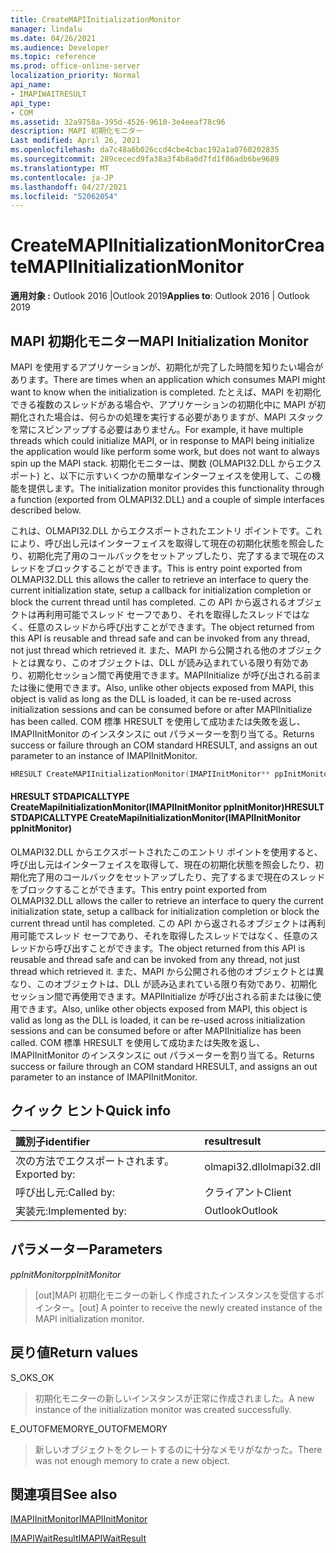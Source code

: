 ```yaml
---
title: CreateMAPIInitializationMonitor
manager: lindalu
ms.date: 04/26/2021
ms.audience: Developer
ms.topic: reference
ms.prod: office-online-server
localization_priority: Normal
api_name:
- IMAPIWAITRESULT
api_type:
- COM
ms.assetid: 32a9758a-395d-4526-9610-3e4eeaf78c96
description: MAPI 初期化モニター
Last modified: April 26, 2021
ms.openlocfilehash: da7c48a6b026ccd4cbe4cbac192a1a0760202835
ms.sourcegitcommit: 289cececd9fa38a3f4b8a0d7fd1f86adb6be9689
ms.translationtype: MT
ms.contentlocale: ja-JP
ms.lasthandoff: 04/27/2021
ms.locfileid: "52062054"
---
```

# <a name="createmapiinitializationmonitor"></a><span data-ttu-id="8531a-103">CreateMAPIInitializationMonitor</span><span class="sxs-lookup"><span data-stu-id="8531a-103">CreateMAPIInitializationMonitor</span></span>

<span data-ttu-id="8531a-104">**適用対象 :** Outlook 2016 |Outlook 2019</span><span class="sxs-lookup"><span data-stu-id="8531a-104">**Applies to**: Outlook 2016 | Outlook 2019</span></span>
  
## <a name="mapi-initialization-monitor"></a><span data-ttu-id="8531a-105">MAPI 初期化モニター</span><span class="sxs-lookup"><span data-stu-id="8531a-105">MAPI Initialization Monitor</span></span>

<span data-ttu-id="8531a-106">MAPI を使用するアプリケーションが、初期化が完了した時間を知りたい場合があります。</span><span class="sxs-lookup"><span data-stu-id="8531a-106">There are times when an application which consumes MAPI might want to know when the initialization is completed.</span></span> <span data-ttu-id="8531a-107">たとえば、MAPI を初期化できる複数のスレッドがある場合や、アプリケーションの初期化中に MAPI が初期化された場合は、何らかの処理を実行する必要がありますが、MAPI スタックを常にスピンアップする必要はありません。</span><span class="sxs-lookup"><span data-stu-id="8531a-107">For example, it have multiple threads which could initialize MAPI, or in response to MAPI being initialize the application would like perform some work, but does not want to always spin up the MAPI stack.</span></span> <span data-ttu-id="8531a-108">初期化モニターは、関数 (OLMAPI32.DLL からエクスポート) と、以下に示すいくつかの簡単なインターフェイスを使用して、この機能を提供します。</span><span class="sxs-lookup"><span data-stu-id="8531a-108">The initialization monitor provides this functionality through a function (exported from OLMAPI32.DLL) and a couple of simple interfaces described below.</span></span>

<span data-ttu-id="8531a-109">これは、OLMAPI32.DLL からエクスポートされたエントリ ポイントです。これにより、呼び出し元はインターフェイスを取得して現在の初期化状態を照会したり、初期化完了用のコールバックをセットアップしたり、完了するまで現在のスレッドをブロックすることができます。</span><span class="sxs-lookup"><span data-stu-id="8531a-109">This is entry point exported from OLMAPI32.DLL this allows the caller to retrieve an interface to query the current initialization state, setup a callback for initialization completion or block the current thread until has completed.</span></span> <span data-ttu-id="8531a-110">この API から返されるオブジェクトは再利用可能でスレッド セーフであり、それを取得したスレッドではなく、任意のスレッドから呼び出すことができます。</span><span class="sxs-lookup"><span data-stu-id="8531a-110">The object returned from this API is reusable and thread safe and can be invoked from any thread, not just thread which retrieved it.</span></span> <span data-ttu-id="8531a-111">また、MAPI から公開される他のオブジェクトとは異なり、このオブジェクトは、DLL が読み込まれている限り有効であり、初期化セッション間で再使用できます。MAPIInitialize が呼び出される前または後に使用できます。</span><span class="sxs-lookup"><span data-stu-id="8531a-111">Also, unlike other objects exposed from MAPI, this object is valid as long as the DLL is loaded, it can be re-used across initialization sessions and can be consumed before or after MAPIInitialize has been called.</span></span> <span data-ttu-id="8531a-112">COM 標準 HRESULT を使用して成功または失敗を返し、IMAPIInitMonitor のインスタンスに out パラメーターを割り当てる。</span><span class="sxs-lookup"><span data-stu-id="8531a-112">Returns success or failure through an COM standard HRESULT, and assigns an out parameter to an instance of IMAPIInitMonitor.</span></span>

```cpp
HRESULT CreateMAPIInitializationMonitor(IMAPIInitMonitor** ppInitMonitor); 
```
#### <a name="hresult-stdapicalltype-createmapiinitializationmonitorimapiinitmonitor-ppinitmonitor"></a><span data-ttu-id="8531a-113">HRESULT STDAPICALLTYPE CreateMapiInitializationMonitor(IMAPIInitMonitor ppInitMonitor)</span><span class="sxs-lookup"><span data-stu-id="8531a-113">HRESULT STDAPICALLTYPE CreateMapiInitializationMonitor(IMAPIInitMonitor ppInitMonitor)</span></span>

<span data-ttu-id="8531a-114">OLMAPI32.DLL からエクスポートされたこのエントリ ポイントを使用すると、呼び出し元はインターフェイスを取得して、現在の初期化状態を照会したり、初期化完了用のコールバックをセットアップしたり、完了するまで現在のスレッドをブロックすることができます。</span><span class="sxs-lookup"><span data-stu-id="8531a-114">This entry point exported from OLMAPI32.DLL allows the caller to retrieve an interface to query the current initialization state, setup a callback for initialization completion or block the current thread until has completed.</span></span> <span data-ttu-id="8531a-115">この API から返されるオブジェクトは再利用可能でスレッド セーフであり、それを取得したスレッドではなく、任意のスレッドから呼び出すことができます。</span><span class="sxs-lookup"><span data-stu-id="8531a-115">The object returned from this API is reusable and thread safe and can be invoked from any thread, not just thread which retrieved it.</span></span> <span data-ttu-id="8531a-116">また、MAPI から公開される他のオブジェクトとは異なり、このオブジェクトは、DLL が読み込まれている限り有効であり、初期化セッション間で再使用できます。MAPIInitialize が呼び出される前または後に使用できます。</span><span class="sxs-lookup"><span data-stu-id="8531a-116">Also, unlike other objects exposed from MAPI, this object is valid as long as the DLL is loaded, it can be re-used across initialization sessions and can be consumed before or after MAPIInitialize has been called.</span></span> <span data-ttu-id="8531a-117">COM 標準 HRESULT を使用して成功または失敗を返し、IMAPIInitMonitor のインスタンスに out パラメーターを割り当てる。</span><span class="sxs-lookup"><span data-stu-id="8531a-117">Returns success or failure through an COM standard HRESULT, and assigns an out parameter to an instance of IMAPIInitMonitor.</span></span>
  
## <a name="quick-info"></a><span data-ttu-id="8531a-118">クイック ヒント</span><span class="sxs-lookup"><span data-stu-id="8531a-118">Quick info</span></span>

| <span data-ttu-id="8531a-119">識別子</span><span class="sxs-lookup"><span data-stu-id="8531a-119">identifier</span></span> | <span data-ttu-id="8531a-120">result</span><span class="sxs-lookup"><span data-stu-id="8531a-120">result</span></span> |
|:-----|:-----|
|<span data-ttu-id="8531a-121">次の方法でエクスポートされます。</span><span class="sxs-lookup"><span data-stu-id="8531a-121">Exported by:</span></span>  <br/> |<span data-ttu-id="8531a-122">olmapi32.dll</span><span class="sxs-lookup"><span data-stu-id="8531a-122">olmapi32.dll</span></span>  <br/> |
|<span data-ttu-id="8531a-123">呼び出し元:</span><span class="sxs-lookup"><span data-stu-id="8531a-123">Called by:</span></span>  <br/> |<span data-ttu-id="8531a-124">クライアント</span><span class="sxs-lookup"><span data-stu-id="8531a-124">Client</span></span>  <br/> |
|<span data-ttu-id="8531a-125">実装元:</span><span class="sxs-lookup"><span data-stu-id="8531a-125">Implemented by:</span></span>  <br/> |<span data-ttu-id="8531a-126">Outlook</span><span class="sxs-lookup"><span data-stu-id="8531a-126">Outlook</span></span>  <br/> |

## <a name="parameters"></a><span data-ttu-id="8531a-127">パラメーター</span><span class="sxs-lookup"><span data-stu-id="8531a-127">Parameters</span></span>
  
 <span data-ttu-id="8531a-128">_ppInitMonitor_</span><span class="sxs-lookup"><span data-stu-id="8531a-128">_ppInitMonitor_</span></span>
> <span data-ttu-id="8531a-129">[out]MAPI 初期化モニターの新しく作成されたインスタンスを受信するポインター。</span><span class="sxs-lookup"><span data-stu-id="8531a-129">[out] A pointer to receive the newly created instance of the MAPI initialization monitor.</span></span>
  
## <a name="return-values"></a><span data-ttu-id="8531a-130">戻り値</span><span class="sxs-lookup"><span data-stu-id="8531a-130">Return values</span></span>

<span data-ttu-id="8531a-131">S_OK</span><span class="sxs-lookup"><span data-stu-id="8531a-131">S_OK</span></span>
> <span data-ttu-id="8531a-132">初期化モニターの新しいインスタンスが正常に作成されました。</span><span class="sxs-lookup"><span data-stu-id="8531a-132">A new instance of the initialization monitor was created successfully.</span></span>

<span data-ttu-id="8531a-133">E_OUTOFMEMORY</span><span class="sxs-lookup"><span data-stu-id="8531a-133">E_OUTOFMEMORY</span></span>
> <span data-ttu-id="8531a-134">新しいオブジェクトをクレートするのに十分なメモリがなかった。</span><span class="sxs-lookup"><span data-stu-id="8531a-134">There was not enough memory to crate a new object.</span></span>

## <a name="see-also"></a><span data-ttu-id="8531a-135">関連項目</span><span class="sxs-lookup"><span data-stu-id="8531a-135">See also</span></span>
[<span data-ttu-id="8531a-136">IMAPIInitMonitor</span><span class="sxs-lookup"><span data-stu-id="8531a-136">IMAPIInitMonitor</span></span>](imapiinitmonitoriunknown.md)

[<span data-ttu-id="8531a-137">IMAPIWaitResult</span><span class="sxs-lookup"><span data-stu-id="8531a-137">IMAPIWaitResult</span></span>](imapiwaitresultiunknown.md)
